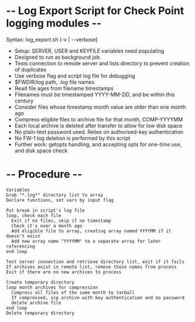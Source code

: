 # -- Log Export Script for Check Point logging modules --
Syntax: log_export.sh [-v | --verbose]

- Setup: SERVER, USER and KEYFILE variables need populating
- Designed to run as background job
- Tests connection to remote server and lists directory to prevent creation of duplicates
- Use verbose flag and script log file for debugging
- $FWDIR/log path, *.log* file names
- Read file ages from filename timestamps
- Filenames must be timestamped YYYY-MM-DD, and be within this century
- Consider files whose timestamp month value are older than one month ago
- Compress eligible files to archive file for that month, COMP-YYYYMM
- Each local archive is deleted after transfer to allow for low disk space
- No plain-text password used. Relies on authorised-key authentication
- No FW-1 log deletion is performed by this script
- Further work: getopts handling, and accepting opts for one-time use, and disk space check

# -- Procedure --
```
Variables
Grab "*.log*" directory list to array
Declare functions, set vars by input flag

Put break in script's log file
loop, check each file
  Exit if no files, skip if no timestamp
  Check it's over a month ago
  Add eligible file to array, creating array named YYYYMM if it doesn't exist
  Add new array name "YYYYMM" to a separate array for later referencing
end loop

Test server connection and retrieve directory list, exit if it fails
If archives exist in remote list, remove those names from process
Exit if there are no new archives to process

Create temporary directory
loop month archives for compression
  Compress all files of the same month to tarball
  If compressed, scp archive with key authentication and no password
  delete archive file
end loop
Delete temporary directory
```
